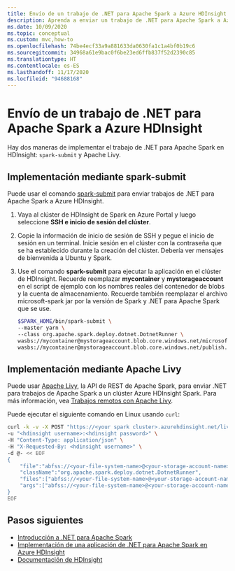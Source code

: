 ```yaml
---
title: Envío de un trabajo de .NET para Apache Spark a Azure HDInsight
description: Aprenda a enviar un trabajo de .NET para Apache Spark a Azure HDInsight mediante spark-submit y Apache Livy.
ms.date: 10/09/2020
ms.topic: conceptual
ms.custom: mvc,how-to
ms.openlocfilehash: 74be4ecf33a9a881633da0630fa1c1a4bf0b19c6
ms.sourcegitcommit: 34968a61e9bac0f6be23ed6ffb837f52d2390c85
ms.translationtype: HT
ms.contentlocale: es-ES
ms.lasthandoff: 11/17/2020
ms.locfileid: "94688168"
---
```

# <a name="submit-a-net-for-apache-spark-job-to-azure-hdinsight"></a>Envío de un trabajo de .NET para Apache Spark a Azure HDInsight

Hay dos maneras de implementar el trabajo de .NET para Apache Spark en HDInsight: `spark-submit` y Apache Livy.

## <a name="deploy-using-spark-submit"></a>Implementación mediante spark-submit

Puede usar el comando [spark-submit](https://spark.apache.org/docs/latest/submitting-applications.html) para enviar trabajos de .NET para Apache Spark a Azure HDInsight.

1. Vaya al clúster de HDInsight de Spark en Azure Portal y luego seleccione **SSH e inicio de sesión del clúster**.

2. Copie la información de inicio de sesión de SSH y pegue el inicio de sesión en un terminal. Inicie sesión en el clúster con la contraseña que se ha establecido durante la creación del clúster. Debería ver mensajes de bienvenida a Ubuntu y Spark.

3. Use el comando **spark-submit** para ejecutar la aplicación en el clúster de HDInsight. Recuerde reemplazar **mycontainer** y **mystorageaccount** en el script de ejemplo con los nombres reales del contenedor de blobs y la cuenta de almacenamiento. Recuerde también reemplazar el archivo microsoft-spark jar por la versión de Spark y .NET para Apache Spark que se use.

   ```bash
   $SPARK_HOME/bin/spark-submit \
   --master yarn \
   --class org.apache.spark.deploy.dotnet.DotnetRunner \
   wasbs://mycontainer@mystorageaccount.blob.core.windows.net/microsoft-spark-<spark_majorversion-spark_minorversion>_<scala_majorversion.scala_minorversion>-<spark_dotnet_version>.jar \
   wasbs://mycontainer@mystorageaccount.blob.core.windows.net/publish.zip mySparkApp
   ```

## <a name="deploy-using-apache-livy"></a>Implementación mediante Apache Livy

Puede usar [Apache Livy](https://livy.incubator.apache.org/), la API de REST de Apache Spark, para enviar .NET para trabajos de Apache Spark a un clúster Azure HDInsight Spark. Para más información, vea [Trabajos remotos con Apache Livy](/azure/hdinsight/spark/apache-spark-livy-rest-interface).

Puede ejecutar el siguiente comando en Linux usando `curl`:

```bash
curl -k -v -X POST "https://<your spark cluster>.azurehdinsight.net/livy/batches" \
-u "<hdinsight username>:<hdinsight password>" \
-H "Content-Type: application/json" \
-H "X-Requested-By: <hdinsight username>" \
-d @- << EOF
{
    "file":"abfss://<your-file-system-name>@<your-storage-account-name>.dfs.core.windows.net/<some dir>/microsoft-spark-<spark_majorversion-spark_minorversion>_<scala_majorversion.scala_minorversion>-<spark_dotnet_version>.jar",
    "className":"org.apache.spark.deploy.dotnet.DotnetRunner",
    "files":["abfss://<your-file-system-name>@<your-storage-account-name>.dfs.core.windows.net/<some dir>/<udf assembly>", "abfss://<your-file-system-name>@<your-storage-account-name>.dfs.core.windows.net/<some dir>/<file>"],
    "args":["abfss://<your-file-system-name>@<your-storage-account-name>.dfs.core.windows.net/<some dir>/<your app>.zip","<your app>","<app arg 1>","<app arg 2>,"...","<app arg n>"]
}
EOF
```

## <a name="next-steps"></a>Pasos siguientes

* [Introducción a .NET para Apache Spark](../tutorials/get-started.md)
* [Implementación de una aplicación de .NET para Apache Spark en Azure HDInsight](../tutorials/hdinsight-deployment.md)
* [Documentación de HDInsight](/azure/hdinsight/)
